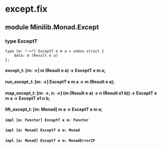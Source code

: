 # except.fix

## module Minilib.Monad.Except

### type ExceptT

```
type [m: *->*] ExceptT e m a = unbox struct {
    data: m (Result e a)
};
```
#### except_t: [m: *->*] m (Result e a) -> ExceptT e m a;

#### run_except_t: [m: *->*] ExceptT e m a -> m (Result e a);

#### map_except_t: [m: *->*, n: *->*] (m (Result e a) -> n (Result e1 b)) -> ExceptT e m a -> ExceptT e1 n b;

#### lift_except_t: [m: Monad] m a -> ExceptT e m a;

#### `impl [m: Functor] ExceptT e m: Functor`

#### `impl [m: Monad] ExceptT e m: Monad`

#### `impl [m: Monad] ExceptT e m: MonadErrorIF`

